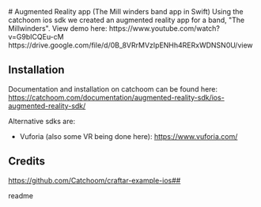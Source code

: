 <snippet>
  <content>
# Augmented Reality app (The Mill winders band app in Swift)
Using the catchoom ios sdk we created an augmented reality app for a band, "The Millwinders". View demo here: https://www.youtube.com/watch?v=G9bICQEu-cM
https://drive.google.com/file/d/0B_8VRrMVzIpENHh4RERxWDNSN0U/view

## Installation
Documentation and installation on catchoom can be found here: https://catchoom.com/documentation/augmented-reality-sdk/ios-augmented-reality-sdk/

Alternative sdks are:
- Vuforia (also some VR being done here): https://www.vuforia.com/


## Credits
https://github.com/Catchoom/craftar-example-ios## 

</content>
  <tabTrigger>readme</tabTrigger>
</snippet>
